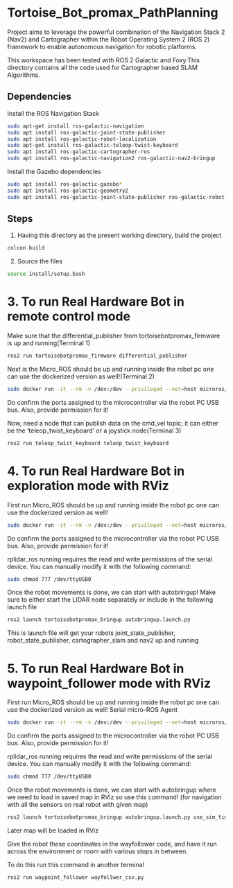 # Tortoise_Bot_promax_PathPlanning
 Project aims to leverage the powerful combination of the Navigation Stack 2 (Nav2) and Cartographer within the Robot Operating System 2 (ROS 2) framework to enable autonomous navigation for robotic platforms. 


This workspace has been tested with ROS 2 Galactic and Foxy.This directory contains all the code used for Cartographer based SLAM Algorithms.


## Dependencies
Install the ROS Navigation Stack 

```bash
sudo apt-get install ros-galactic-navigation
sudo apt install ros-galactic-joint-state-publisher
sudo apt install ros-galactic-robot-localization
sudo apt-get install ros-galactic-teleop-twist-keyboard
sudo apt install ros-galactic-cartographer-ros
sudo apt install ros-galactic-navigation2 ros-galactic-nav2-bringup
```

Install the Gazebo dependencies

```bash
sudo apt install ros-galactic-gazebo*
sudo apt install ros-galactic-geometry2
sudo apt install ros-galactic-joint-state-publisher ros-galactic-robot-state-publisher ros-galactic-xacro ros-galactic-gazebo-plugins-*
```

## Steps

1. Having this directory as the present working directory, build the project

```bash
colcon build
```

2. Source the files

```bash
source install/setup.bash
```

# 3. To run Real Hardware Bot in remote control mode

Make sure that the differential_publisher from tortoisebotpromax_firmware is up and running(Terminal 1)
```bash
ros2 run tortoisebotpromax_firmware differential_publisher
```
Next is the Micro_ROS should be up and running inside the robot pc one can use the dockerized version as well!(Terminal 2)
```bash
sudo docker run -it --rm -v /dev:/dev --privileged --net=host microros/micro-ros-agent: galactic serial --dev /dev/ttyUSB0 -v6
```
Do confirm the ports assigned to the microcontroller via the robot PC USB bus. Also, provide permission for it!

Now, need a node that can publish data on the cmd_vel topic; it can either be the ‘teleop_twist_keyboard’ or a joystick node(Terminal 3)
```bash
ros2 run teleop_twist_keyboard teleop_twist_keyboard
```
# 4. To run Real Hardware Bot in exploration mode with RViz

First run Micro_ROS should be up and running inside the robot pc one can use the dockerized version as well!
```bash
sudo docker run -it --rm -v /dev:/dev --privileged --net=host microros/micro-ros-agent: galactic serial --dev /dev/ttyUSB0 -v6
```
Do confirm the ports assigned to the microcontroller via the robot PC USB bus. Also, provide permission for it!

rplidar_ros running requires the read and write permissions of the serial device. You can manually modify it with the following command:
```bash
sudo chmod 777 /dev/ttyUSB0
```
Once the robot movements is done, we can start with autobringup!
Make sure to either start the LIDAR node separately or include in the following launch file
```bash
ros2 launch tortoisebotpromax_bringup autobringup.launch.py
```
This is launch file will get your robots joint_state_publisher, robot_state_publisher, cartographer_slam and nav2 up and running

# 5. To run Real Hardware Bot in waypoint_follower mode with RViz

First run Micro_ROS should be up and running inside the robot pc one can use the dockerized version as well!
Serial micro-ROS Agent
```bash
sudo docker run -it --rm -v /dev:/dev --privileged --net=host microros/micro-ros-agent: galactic serial --dev /dev/ttyUSB0 -v6
```
Do confirm the ports assigned to the microcontroller via the robot PC USB bus. Also, provide permission for it!

rplidar_ros running requires the read and write permissions of the serial device. You can manually modify it with the following command:
```bash
sudo chmod 777 /dev/ttyUSB0
```
Once the robot movements is done, we can start with autobringup where we need to load in saved map in RViz so use this command!
(for navigation with all the sensors on real robot with given map)

```bash
ros2 launch tortoisebotpromax_bringup autobringup.launch.py use_sim_time:=False exploration:=False map_file:=/home/(ur pc name)/....(directory to the map file)
```

Later map will be loaded in RViz

Give the robot these coordinates in the wayfollower code, and have it run across the environment or room with various stops in between.

To do this run this command in another terminal
```bash
ros2 run waypoint_follower wayfollwer_csv.py
```


 
